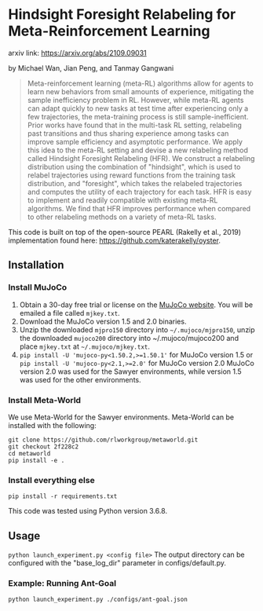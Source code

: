 # Hindsight Foresight Relabeling for Meta-Reinforcement Learning

arxiv link: https://arxiv.org/abs/2109.09031

by Michael Wan, Jian Peng, and Tanmay Gangwani

> Meta-reinforcement learning (meta-RL) algorithms allow for agents to learn new behaviors from small amounts of experience, mitigating the sample inefficiency problem in RL. However, while meta-RL agents can adapt quickly to new tasks at test time after experiencing only a few trajectories, the meta-training process is still sample-inefficient. Prior works have found that in the multi-task RL setting, relabeling past transitions and thus sharing experience among tasks can improve sample efficiency and asymptotic performance. We apply this idea to the meta-RL setting and devise a new relabeling method called Hindsight Foresight Relabeling (HFR). We construct a relabeling distribution using the combination of "hindsight", which is used to relabel trajectories using reward functions from the training task distribution, and "foresight", which takes the relabeled trajectories and computes the utility of each trajectory for each task. HFR is easy to implement and readily compatible with existing meta-RL algorithms. We find that HFR improves performance when compared to other relabeling methods on a variety of meta-RL tasks.

This code is built on top of the open-source PEARL (Rakelly et al., 2019) implementation found here: https://github.com/katerakelly/oyster.

## Installation

### Install MuJoCo

1. Obtain a 30-day free trial or license on the [MuJoCo website](https://www.roboti.us/license.html). You will be emailed a file called `mjkey.txt`.
2. Download the MuJoCo version 1.5 and 2.0 binaries.
3. Unzip the downloaded `mjpro150` directory into `~/.mujoco/mjpro150`, unzip the downloaded `mujoco200` directory into ~/.mujoco/mujoco200
   and place `mjkey.txt` at `~/.mujoco/mjkey.txt`.
4. ``
pip install -U 'mujoco-py<1.50.2,>=1.50.1'
`` for MuJoCo version 1.5 or ``pip install -U 'mujoco-py<2.1,>=2.0'`` for MuJoCo version 2.0
MuJoCo version 2.0 was used for the Sawyer environments, while version 1.5 was used for the other environments.

### Install Meta-World
We use Meta-World for the Sawyer environments. Meta-World can be installed with the following:
```
git clone https://github.com/rlworkgroup/metaworld.git
git checkout 2f228c2
cd metaworld
pip install -e .
```
### Install everything else

``
pip install -r requirements.txt
``

This code was tested using Python version 3.6.8.

## Usage
``
python launch_experiment.py <config file>
``
The output directory can be configured with the "base_log_dir" parameter in configs/default.py.

### Example: Running Ant-Goal
``
python launch_experiment.py ./configs/ant-goal.json
``
